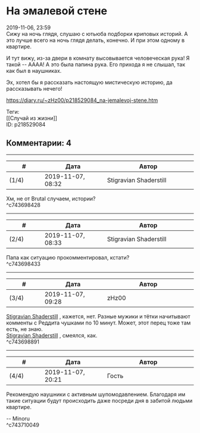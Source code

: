 На эмалевой стене
=================

  
2019-11-06, 23:59  
 Сижу на ночь глядя, слушаю с ютьюба подборки криповых историй. А это лучше всего на ночь глядя делать, конечно. И при этом одному в квартире.   
   
 И тут вижу, из-за двери в комнату высовывается человеческая рука! Я такой -- АААА! А это была папина рука. Его прихода я не слышал, так как был в наушниках.   
   
 Эх, хотел бы я рассказать настоящую мистическую историю, да рассказывать нечего!   
  
<https://diary.ru/~zHz00/p218529084_na-jemalevoj-stene.htm>  
  
Теги:  
[[Случай из жизни]]  
ID: p218529084  


Комментарии: 4
--------------

  


---



|         #         |              Дата              |                     Автор                     |           ID           |
| --- | --- | --- | --- |
| (1/4) | 2019-11-07, 08:32 | Stigravian Shaderstill | c743698428 |

  
 Хм, не от Brutal случаем, истории?   
 ^c743698428

---



|         #         |              Дата              |                     Автор                     |           ID           |
| --- | --- | --- | --- |
| (2/4) | 2019-11-07, 08:33 | Stigravian Shaderstill | c743698433 |

  
 Папа как ситуацию прокомментировал, кстати?   
 ^c743698433

---



|         #         |              Дата              |                     Автор                     |           ID           |
| --- | --- | --- | --- |
| (3/4) | 2019-11-07, 09:28 | zHz00 | c743698891 |

  
  [Stigravian Shaderstill](http://stigravian.diary.ru "Science, Death, Rock-n-Roll")  , кажется, нет. Разные мужики и тётки начитывают комменты с Реддита чушками по 10 минут. Может, этот перец тоже там есть, не знаю.   
  [Stigravian Shaderstill](http://stigravian.diary.ru "Science, Death, Rock-n-Roll")  , смеялся, как.   
 ^c743698891

---



|         #         |              Дата              |                     Автор                     |           ID           |
| --- | --- | --- | --- |
| (4/4) | 2019-11-07, 20:21 | Гость | c743710049 |

  
 Рекомендую наушники с активным шупомодавлением. Благодаря им такие ситуации будут происходить даже посреди дня в забитой людьми квартире.   
   
 -- Minoru   
 ^c743710049